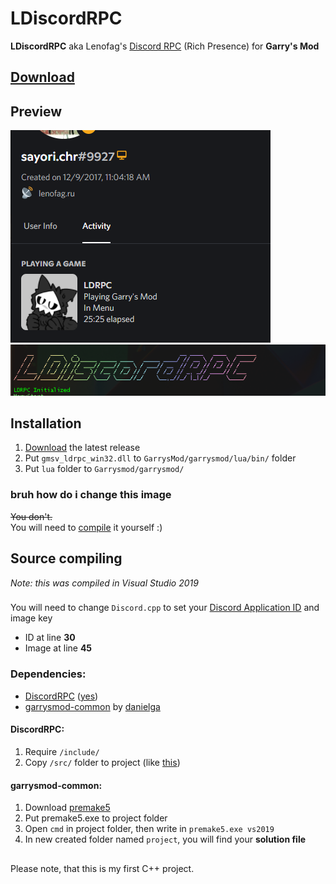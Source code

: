 # LDiscordRPC
**LDiscordRPC** aka Lenofag's [Discord RPC](https://github.com/discord/discord-rpc) (Rich Presence) for **Garry's Mod**


## [Download](https://github.com/gerrustalker/LDiscordRPC/releases)
## Preview
![DiscordRPC Preview (YES YOU CAN CHANGE THIS IMAGE)](https://github.com/gerrustalker/LDiscordRPC/blob/main/images/preview1.png)\
![Cool console tag](https://github.com/gerrustalker/LDiscordRPC/blob/main/images/consoletag.png)


## Installation
1. [Download](https://github.com/gerrustalker/LDiscordRPC/releases) the latest release
2. Put `gmsv_ldrpc_win32.dll` to `GarrysMod/garrysmod/lua/bin/` folder
3. Put `lua` folder to `Garrysmod/garrysmod/`

### bruh how do i change this image
~~You don't.~~\
You will need to [compile](#source-compiling) it yourself :)


## Source compiling
*Note: this was compiled in Visual Studio 2019*
###
You will need to change `Discord.cpp` to set your [Discord Application ID](https://discord.com/developers/applications/) and image key
* ID at line **30**
* Image at line **45**

### Dependencies:
* [DiscordRPC](https://github.com/Classic1338/DiscordRichPresence-) ([yes](https://www.unknowncheats.me/forum/general-programming-and-reversing/361227-adding-discord-rich-presence-cheat.html))
* [garrysmod-common](https://github.com/danielga/garrysmod_common) by [danielga](https://github.com/danielga/)

#### DiscordRPC:
1. Require `/include/`
2. Copy `/src/` folder to project (like [this](https://github.com/gerrustalker/LDiscordRPC/blob/main/images/discordrpcsrc.png))

#### garrysmod-common:
1. Download [premake5](https://premake.github.io/download)
2. Put premake5.exe to project folder
3. Open `cmd` in project folder, then write in `premake5.exe vs2019`
4. In new created folder named `project`, you will find your **solution file**


##
Please note, that this is my first C++ project.